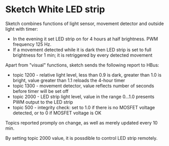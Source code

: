  # Sketch White LED strip
 
Sketch combines functions of light sensor, movement detector and outside light with timer:
  * In the evening it set LED strip on for 4 hours at half brightness. PWM frequency 125 Hz.
  * If a movement detected while it is dark then LED strip is set to full brightness for 1 min; it is retriggered by every detected movement
  
Apart from "visual" functions, sketch sends the following report to HBus:
  * topic 1200 - relative light level, less than 0.9 is dark, greater than 1.0 is bright, value greater than 1.1 reloads the 4-hour timer
  * topic 1300 - movement detector, value reflects number of seconds before timer will be set off
  * topic 2000 - LED strip light level,  value in the range 0...1.0 presents PWM output to the LED strip
  * topic 500 - integrity check: set to 1.0 if there is no MOSFET voltage detected, or to 0 if MOSFET voltage is OK

Topics reported promply on change, as well as merely updated every 10 min. 

By setting topic 2000 value, it is possdible to control LED strip remotely.
